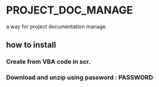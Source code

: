 # PROJECT_DOC_MANAGE
a way for project documentation manage.
## how to install
### Create from VBA code in scr.
### Download and unzip using password : PASSWORD
